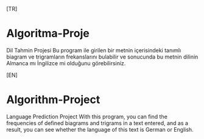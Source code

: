 [TR]
# Algoritma-Proje
Dil Tahmin Projesi
Bu program ile girilen bir metnin içerisindeki tanımlı biagram ve trigramların frekanslarını bulabilir ve sonucunda bu metnin dilinin Almanca mı İngilizce mi olduğunu görebilirsiniz.

[EN]
# Algorithm-Project
Language Prediction Project
With this program, you can find the frequencies of defined biagrams and trigrams in a text entered, and as a result, you can see whether the language of this text is German or English.
